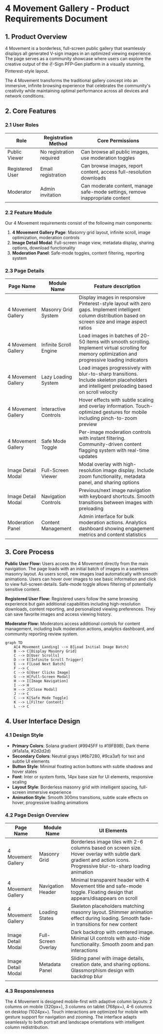 # 4 Movement Gallery - Product Requirements Document

## 1. Product Overview

4 Movement is a borderless, full-screen public gallery that seamlessly displays all generated V-sign images in an optimized viewing experience. The page serves as a community showcase where users can explore the creative output of the ✌️-Sign PFP-Gen platform in a visually stunning, Pinterest-style layout.

The 4 Movement transforms the traditional gallery concept into an immersive, infinite browsing experience that celebrates the community's creativity while maintaining optimal performance across all devices and network conditions.

## 2. Core Features

### 2.1 User Roles

| Role | Registration Method | Core Permissions |
|------|---------------------|------------------|
| Public Viewer | No registration required | Can browse all public images, use moderation toggles |
| Registered User | Email registration | Can browse images, report content, access full-resolution downloads |
| Moderator | Admin invitation | Can moderate content, manage safe-mode settings, remove inappropriate content |

### 2.2 Feature Module

Our 4 Movement requirements consist of the following main components:

1. **4 Movement Gallery Page**: Masonry grid layout, infinite scroll, image optimization, moderation controls
2. **Image Detail Modal**: Full-screen image view, metadata display, sharing options, download functionality
3. **Moderation Panel**: Safe-mode toggles, content filtering, reporting system

### 2.3 Page Details

| Page Name | Module Name | Feature description |
|-----------|-------------|---------------------|
| 4 Movement Gallery | Masonry Grid System | Display images in responsive Pinterest-style layout with zero gaps. Implement intelligent column distribution based on screen size and image aspect ratios |
| 4 Movement Gallery | Infinite Scroll Engine | Load images in batches of 20-50 items with smooth scrolling. Implement virtual scrolling for memory optimization and progressive loading indicators |
| 4 Movement Gallery | Lazy Loading System | Load images progressively with blur-to-sharp transitions. Include skeleton placeholders and intelligent preloading based on scroll velocity |
| 4 Movement Gallery | Interactive Controls | Hover effects with subtle scaling and overlay information. Touch-optimized gestures for mobile including pinch-to-zoom preview |
| 4 Movement Gallery | Safe Mode Toggle | Per-image moderation controls with instant filtering. Community-driven content flagging system with real-time updates |
| Image Detail Modal | Full-Screen Viewer | Modal overlay with high-resolution image display. Include zoom functionality, metadata panel, and sharing options |
| Image Detail Modal | Navigation Controls | Previous/next image navigation with keyboard shortcuts. Smooth transitions between images with preloading |
| Moderation Panel | Content Management | Admin interface for bulk moderation actions. Analytics dashboard showing engagement metrics and content statistics |

## 3. Core Process

**Public User Flow:**
Users access the 4 Movement directly from the main navigation. The page loads with an initial batch of images in a seamless masonry layout. As users scroll, new images load automatically with smooth animations. Users can hover over images to see basic information and click to view full-screen details. Safe-mode toggle allows filtering of potentially sensitive content.

**Registered User Flow:**
Registered users follow the same browsing experience but gain additional capabilities including high-resolution downloads, content reporting, and personalized viewing preferences. They can save favorite images and access viewing history.

**Moderator Flow:**
Moderators access additional controls for content management, including bulk moderation actions, analytics dashboard, and community reporting review system.

```mermaid
graph TD
    A[4 Movement Landing] --> B[Load Initial Image Batch]
    B --> C[Display Masonry Grid]
    C --> D[User Scrolls]
    D --> E[Infinite Scroll Trigger]
    E --> F[Load Next Batch]
    F --> C
    C --> G[User Clicks Image]
    G --> H[Full-Screen Modal]
    H --> I[Image Navigation]
    I --> H
    H --> J[Close Modal]
    J --> C
    C --> K[Safe Mode Toggle]
    K --> L[Filter Content]
    L --> C
```

## 4. User Interface Design

### 4.1 Design Style

- **Primary Colors**: Solana gradient (#9945FF to #19FB9B), Dark theme (#1a1a1a, #2d2d2d)
- **Secondary Colors**: Neutral grays (#6b7280, #9ca3af) for text and subtle UI elements
- **Button Style**: Minimal floating action buttons with subtle shadows and hover states
- **Font**: Inter or system fonts, 14px base size for UI elements, responsive scaling
- **Layout Style**: Borderless masonry grid with intelligent spacing, full-screen immersive experience
- **Animation Style**: Smooth 300ms transitions, subtle scale effects on hover, progressive loading animations

### 4.2 Page Design Overview

| Page Name | Module Name | UI Elements |
|-----------|-------------|-------------|
| 4 Movement Gallery | Masonry Grid | Borderless image tiles with 2-6 columns based on screen size. Hover overlay with subtle dark gradient and action icons. Progressive blur-to-sharp loading animation |
| 4 Movement Gallery | Navigation Header | Minimal transparent header with 4 Movement title and safe-mode toggle. Floating design that appears/disappears on scroll |
| 4 Movement Gallery | Loading States | Skeleton placeholders matching masonry layout. Shimmer animation effect during loading. Smooth fade-in transitions for new content |
| Image Detail Modal | Full-Screen Overlay | Dark backdrop with centered image. Minimal UI controls with auto-hide functionality. Smooth zoom and pan interactions |
| Image Detail Modal | Metadata Panel | Sliding panel with image details, creation date, and sharing options. Glassmorphism design with backdrop blur |

### 4.3 Responsiveness

The 4 Movement is designed mobile-first with adaptive column layouts: 2 columns on mobile (320px+), 3 columns on tablet (768px+), 4-6 columns on desktop (1024px+). Touch interactions are optimized for mobile with gesture support for navigation and zooming. The interface adapts seamlessly to both portrait and landscape orientations with intelligent column redistribution.